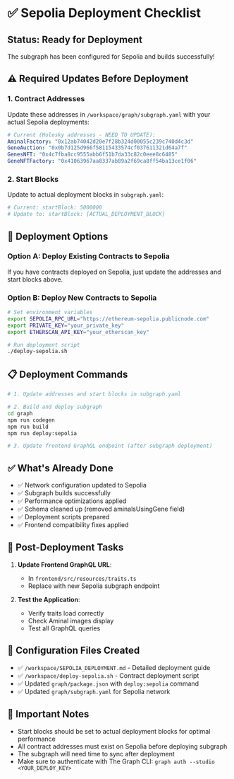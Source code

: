 # ✅ Sepolia Deployment Checklist

## Status: Ready for Deployment
The subgraph has been configured for Sepolia and builds successfully!

## ⚠️ Required Updates Before Deployment

### 1. Contract Addresses
Update these addresses in `/workspace/graph/subgraph.yaml` with your actual Sepolia deployments:

```yaml
# Current (Holesky addresses - NEED TO UPDATE):
AminalFactory: "0x12ab74042d20e7f28b324d00055c239c740d4c3d"
GeneAuction: "0x0b7d125d966f58115433574cf037611321d64a7f"  
GenesNFT: "0x4c7fba8cc9555abb6f51b7da33c82c0eee8c6485"
GeneNFTFactory: "0x41063967aa8337ab89a2f69ca8ff54ba13ce1f06"
```

### 2. Start Blocks
Update to actual deployment blocks in `subgraph.yaml`:
```yaml
# Current: startBlock: 5000000
# Update to: startBlock: [ACTUAL_DEPLOYMENT_BLOCK]
```

## 🚀 Deployment Options

### Option A: Deploy Existing Contracts to Sepolia
If you have contracts deployed on Sepolia, just update the addresses and start blocks above.

### Option B: Deploy New Contracts to Sepolia
```bash
# Set environment variables
export SEPOLIA_RPC_URL="https://ethereum-sepolia.publicnode.com"
export PRIVATE_KEY="your_private_key"
export ETHERSCAN_API_KEY="your_etherscan_key"

# Run deployment script
./deploy-sepolia.sh
```

## 📋 Deployment Commands

```bash
# 1. Update addresses and start blocks in subgraph.yaml

# 2. Build and deploy subgraph
cd graph
npm run codegen
npm run build
npm run deploy:sepolia

# 3. Update frontend GraphQL endpoint (after subgraph deployment)
```

## ✅ What's Already Done

- ✅ Network configuration updated to Sepolia
- ✅ Subgraph builds successfully
- ✅ Performance optimizations applied
- ✅ Schema cleaned up (removed aminalsUsingGene field)
- ✅ Deployment scripts prepared
- ✅ Frontend compatibility fixes applied

## 📝 Post-Deployment Tasks

1. **Update Frontend GraphQL URL**: 
   - In `frontend/src/resources/traits.ts`
   - Replace with new Sepolia subgraph endpoint

2. **Test the Application**:
   - Verify traits load correctly
   - Check Aminal images display
   - Test all GraphQL queries

## 🔧 Configuration Files Created

- ✅ `/workspace/SEPOLIA_DEPLOYMENT.md` - Detailed deployment guide
- ✅ `/workspace/deploy-sepolia.sh` - Contract deployment script
- ✅ Updated `graph/package.json` with `deploy:sepolia` command
- ✅ Updated `graph/subgraph.yaml` for Sepolia network

## 🚨 Important Notes

- Start blocks should be set to actual deployment blocks for optimal performance
- All contract addresses must exist on Sepolia before deploying subgraph
- The subgraph will need time to sync after deployment
- Make sure to authenticate with The Graph CLI: `graph auth --studio <YOUR_DEPLOY_KEY>`
